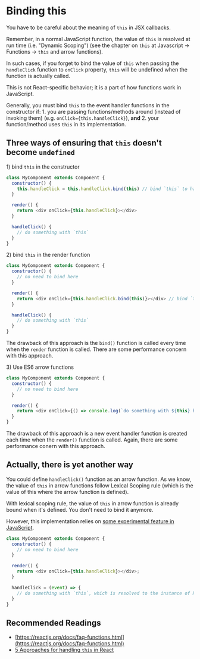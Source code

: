 # Binding this

You have to be careful about the meaning of `this` in JSX callbacks.

Remember, in a normal JavaScript function, the value of `this` is resolved at run time (i.e. "Dynamic Scoping") \(see the chapter on `this` at Javascript -&gt; Functions -&gt; `this` and arrow functions\).

In such cases, if you forget to bind the value of `this` when passing the `handleClick` function to `onClick` property, `this` will be undefined when the function is actually called.

This is not React-specific behavior; it is a part of how functions work in JavaScript. 

Generally, you must bind `this` to the event handler functions in the constructor if: 1. you are passing functions/methods around \(instead of invoking them\) \(e.g. `onClick={this.handleClick}`\), **and** 2. your function/method uses `this` in its implementation.

## Three ways of ensuring that `this` doesn't become `undefined`

1\) bind `this` in the constructor

```javascript
class MyComponent extends Component {
  constructor() {
    this.handleClick = this.handleClick.bind(this) // bind `this` to handleClick() here
  }

  render() {
    return <div onClick={this.handleClick}></div>
  }

  handleClick() {
    // do something with `this`
  }
}
```

2\) bind `this` in the render function

```javascript
class MyComponent extends Component {
  constructor() {
    // no need to bind here
  }

  render() {
    return <div onClick={this.handleClick.bind(this)}></div> // bind `this` to handleClick() here
  }

  handleClick() {
    // do something with `this`
  }
}
```

The drawback of this approach is the `bind()` function is called every time when the `render` function is called. There are some performance concern with this approach.

3\) Use ES6 arrow functions

```javascript
class MyComponent extends Component {
  constructor() {
    // no need to bind here
  }

  render() {
    return <div onClick={() => console.log(`do something with ${this} here`)} ></div> // use arrow function instead
  }
}
```

The drawback of this approach is a new event handler function is created each time when the `render()` function is called. Again, there are some performance conern with this approach.

## Actually, there is yet another way

You could define `handleClick()` function as an arrow function. As we know, the value of `this` in arrow functions follow Lexical Scoping rule (which is the value of this where the arrow function is defined).

With lexical scoping rule, the value of `this` in arrow function is already bound when it's defined. You don't need to bind it anymore.

However, this implementation relies on [some experimental feature in JavaScript](https://github.com/tc39/proposal-class-fields).

```javascript
class MyComponent extends Component {
  constructor() {
    // no need to bind here
  }

  render() {
    return <div onClick={this.handleClick}></div>;
  }

  handleClick = (event) => {
    // do something with `this`, which is resolved to the instance of React component by lexical scoping rule
  }
}
```

## Recommended Readings

* [https://reactjs.org/docs/faq-functions.html](https://reactjs.org/docs/faq-functions.html)
* [5 Approaches for handling `this` in React](https://medium.freecodecamp.org/react-binding-patterns-5-approaches-for-handling-this-92c651b5af56)
